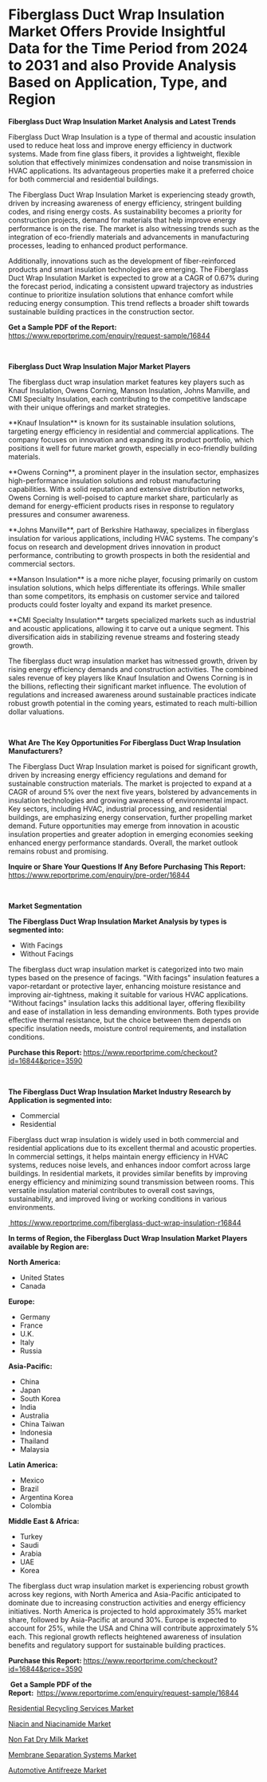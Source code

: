 <p><h1>Fiberglass Duct Wrap Insulation Market Offers Provide Insightful Data for the Time Period from 2024 to 2031 and also Provide Analysis Based on Application, Type, and Region</h1></p><p><strong>Fiberglass Duct Wrap Insulation Market Analysis and Latest Trends</strong></p>
<p><p>Fiberglass Duct Wrap Insulation is a type of thermal and acoustic insulation used to reduce heat loss and improve energy efficiency in ductwork systems. Made from fine glass fibers, it provides a lightweight, flexible solution that effectively minimizes condensation and noise transmission in HVAC applications. Its advantageous properties make it a preferred choice for both commercial and residential buildings.</p><p>The Fiberglass Duct Wrap Insulation Market is experiencing steady growth, driven by increasing awareness of energy efficiency, stringent building codes, and rising energy costs. As sustainability becomes a priority for construction projects, demand for materials that help improve energy performance is on the rise. The market is also witnessing trends such as the integration of eco-friendly materials and advancements in manufacturing processes, leading to enhanced product performance. </p><p>Additionally, innovations such as the development of fiber-reinforced products and smart insulation technologies are emerging. The Fiberglass Duct Wrap Insulation Market is expected to grow at a CAGR of 0.67% during the forecast period, indicating a consistent upward trajectory as industries continue to prioritize insulation solutions that enhance comfort while reducing energy consumption. This trend reflects a broader shift towards sustainable building practices in the construction sector.</p></p>
<p><strong>Get a Sample PDF of the Report:&nbsp;</strong> <a href="https://www.reportprime.com/enquiry/request-sample/16844?utm_campaign=3&utm_medium=2&utm_source=Github&utm_content=ia&utm_term=24112024&utm_id=fiberglass-duct-wrap-insulation">https://www.reportprime.com/enquiry/request-sample/16844</a></p>
<p>&nbsp;</p>
<p><strong>Fiberglass Duct Wrap Insulation Major Market Players</strong></p>
<p><p>The fiberglass duct wrap insulation market features key players such as Knauf Insulation, Owens Corning, Manson Insulation, Johns Manville, and CMI Specialty Insulation, each contributing to the competitive landscape with their unique offerings and market strategies.</p><p>**Knauf Insulation** is known for its sustainable insulation solutions, targeting energy efficiency in residential and commercial applications. The company focuses on innovation and expanding its product portfolio, which positions it well for future market growth, especially in eco-friendly building materials.</p><p>**Owens Corning**, a prominent player in the insulation sector, emphasizes high-performance insulation solutions and robust manufacturing capabilities. With a solid reputation and extensive distribution networks, Owens Corning is well-poised to capture market share, particularly as demand for energy-efficient products rises in response to regulatory pressures and consumer awareness.</p><p>**Johns Manville**, part of Berkshire Hathaway, specializes in fiberglass insulation for various applications, including HVAC systems. The company's focus on research and development drives innovation in product performance, contributing to growth prospects in both the residential and commercial sectors.</p><p>**Manson Insulation** is a more niche player, focusing primarily on custom insulation solutions, which helps differentiate its offerings. While smaller than some competitors, its emphasis on customer service and tailored products could foster loyalty and expand its market presence.</p><p>**CMI Specialty Insulation** targets specialized markets such as industrial and acoustic applications, allowing it to carve out a unique segment. This diversification aids in stabilizing revenue streams and fostering steady growth.</p><p>The fiberglass duct wrap insulation market has witnessed growth, driven by rising energy efficiency demands and construction activities. The combined sales revenue of key players like Knauf Insulation and Owens Corning is in the billions, reflecting their significant market influence. The evolution of regulations and increased awareness around sustainable practices indicate robust growth potential in the coming years, estimated to reach multi-billion dollar valuations.</p></p>
<p>&nbsp;</p>
<p><strong>What Are The Key Opportunities For Fiberglass Duct Wrap Insulation Manufacturers?</strong></p>
<p><p>The Fiberglass Duct Wrap Insulation market is poised for significant growth, driven by increasing energy efficiency regulations and demand for sustainable construction materials. The market is projected to expand at a CAGR of around 5% over the next five years, bolstered by advancements in insulation technologies and growing awareness of environmental impact. Key sectors, including HVAC, industrial processing, and residential buildings, are emphasizing energy conservation, further propelling market demand. Future opportunities may emerge from innovation in acoustic insulation properties and greater adoption in emerging economies seeking enhanced energy performance standards. Overall, the market outlook remains robust and promising.</p></p>
<p><strong>Inquire or Share Your Questions If Any Before Purchasing This Report:</strong> <a href="https://www.reportprime.com/enquiry/pre-order/16844?utm_campaign=3&utm_medium=2&utm_source=Github&utm_content=ia&utm_term=24112024&utm_id=fiberglass-duct-wrap-insulation">https://www.reportprime.com/enquiry/pre-order/16844</a></p>
<p>&nbsp;</p>
<p><strong>Market Segmentation</strong></p>
<p><strong>The Fiberglass Duct Wrap Insulation Market Analysis by types is segmented into:</strong></p>
<p><ul><li>With Facings</li><li>Without Facings</li></ul></p>
<p><p>The fiberglass duct wrap insulation market is categorized into two main types based on the presence of facings. "With facings" insulation features a vapor-retardant or protective layer, enhancing moisture resistance and improving air-tightness, making it suitable for various HVAC applications. "Without facings" insulation lacks this additional layer, offering flexibility and ease of installation in less demanding environments. Both types provide effective thermal resistance, but the choice between them depends on specific insulation needs, moisture control requirements, and installation conditions.</p></p>
<p><strong>Purchase this Report:&nbsp;</strong><a href="https://www.reportprime.com/checkout?id=16844&price=3590&utm_campaign=3&utm_medium=2&utm_source=Github&utm_content=ia&utm_term=24112024&utm_id=fiberglass-duct-wrap-insulation">https://www.reportprime.com/checkout?id=16844&price=3590</a></p>
<p>&nbsp;</p>
<p><strong>The Fiberglass Duct Wrap Insulation Market Industry Research by Application is segmented into:</strong></p>
<p><ul><li>Commercial</li><li>Residential</li></ul></p>
<p><p>Fiberglass duct wrap insulation is widely used in both commercial and residential applications due to its excellent thermal and acoustic properties. In commercial settings, it helps maintain energy efficiency in HVAC systems, reduces noise levels, and enhances indoor comfort across large buildings. In residential markets, it provides similar benefits by improving energy efficiency and minimizing sound transmission between rooms. This versatile insulation material contributes to overall cost savings, sustainability, and improved living or working conditions in various environments.</p></p>
<p><a href="https://www.reportprime.com/fiberglass-duct-wrap-insulation-r16844?utm_campaign=3&utm_medium=2&utm_source=Github&utm_content=ia&utm_term=24112024&utm_id=fiberglass-duct-wrap-insulation">&nbsp;https://www.reportprime.com/fiberglass-duct-wrap-insulation-r16844</a></p>
<p><strong>In terms of Region, the Fiberglass Duct Wrap Insulation Market Players available by Region are:</strong></p>
<p>
    <p> <strong> North America: </strong>
        <ul>
            <li>United States</li>
            <li>Canada</li>
        </ul>
        </p> 
    <p> <strong> Europe: </strong>
        <ul>
            <li>Germany</li>
            <li>France</li>
            <li>U.K.</li>
            <li>Italy</li>
            <li>Russia</li>
        </ul>
        </p> 
    <p> <strong> Asia-Pacific: </strong>
        <ul>
            <li>China</li>
            <li>Japan</li>
            <li>South Korea</li>
            <li>India</li>
            <li>Australia</li>
            <li>China Taiwan</li>
            <li>Indonesia</li>
            <li>Thailand</li>
            <li>Malaysia</li>
        </ul>
        </p> 
    <p> <strong> Latin America: </strong>
        <ul>
            <li>Mexico</li>
            <li>Brazil</li>
            <li>Argentina Korea</li>
            <li>Colombia</li>
        </ul>
        </p> 
    <p> <strong> Middle East & Africa: </strong>
        <ul>
            <li>Turkey</li>
            <li>Saudi</li>
            <li>Arabia</li>
            <li>UAE</li>
            <li>Korea</li>
        </ul>
    </p>
    </p>
<p><p>The fiberglass duct wrap insulation market is experiencing robust growth across key regions, with North America and Asia-Pacific anticipated to dominate due to increasing construction activities and energy efficiency initiatives. North America is projected to hold approximately 35% market share, followed by Asia-Pacific at around 30%. Europe is expected to account for 25%, while the USA and China will contribute approximately 5% each. This regional growth reflects heightened awareness of insulation benefits and regulatory support for sustainable building practices.</p></p>
<p><strong>Purchase this Report: </strong><a href="https://www.reportprime.com/checkout?id=16844&price=3590&utm_campaign=3&utm_medium=2&utm_source=Github&utm_content=ia&utm_term=24112024&utm_id=fiberglass-duct-wrap-insulation">https://www.reportprime.com/checkout?id=16844&price=3590</a></p>
<p>&nbsp;<strong>Get a Sample PDF of the Report:&nbsp;&nbsp;</strong><a href="https://www.reportprime.com/enquiry/request-sample/16844?utm_campaign=3&utm_medium=2&utm_source=Github&utm_content=ia&utm_term=24112024&utm_id=fiberglass-duct-wrap-insulation">https://www.reportprime.com/enquiry/request-sample/16844</a></p>
<p><strong></strong></p>
<p><p><a href="https://issuu.com/reportprime-2/docs/residential-recycling-services-mark_e26a031a89cecf?utm_campaign=3&utm_medium=2&utm_source=Github&utm_content=ia&utm_term=24112024&utm_id=fiberglass-duct-wrap-insulation">Residential Recycling Services Market</a></p><p><a href="https://www.linkedin.com/pulse/niacin-niacinamide-market-booms-135-growth-rate-2031-key-drivers-yvgqf?utm_campaign=3&utm_medium=2&utm_source=Github&utm_content=ia&utm_term=24112024&utm_id=fiberglass-duct-wrap-insulation">Niacin and Niacinamide Market</a></p><p><a href="https://www.linkedin.com/pulse/global-non-fat-dry-milk-market-focus-product-type-low-heatmedium-heathigh-heat-ocdce?utm_campaign=3&utm_medium=2&utm_source=Github&utm_content=ia&utm_term=24112024&utm_id=fiberglass-duct-wrap-insulation">Non Fat Dry Milk Market</a></p><p><a href="https://github.com/RunaHaque64/Market-Research-Report-List-1/blob/main/membrane-separation-systems-market.md?utm_campaign=3&utm_medium=2&utm_source=Github&utm_content=ia&utm_term=24112024&utm_id=fiberglass-duct-wrap-insulation">Membrane Separation Systems Market</a></p><p><a href="https://github.com/sca704osol/Market-Research-Report-List-1/blob/main/automotive-antifreeze-market.md?utm_campaign=3&utm_medium=2&utm_source=Github&utm_content=ia&utm_term=24112024&utm_id=fiberglass-duct-wrap-insulation">Automotive Antifreeze Market</a></p></p>
